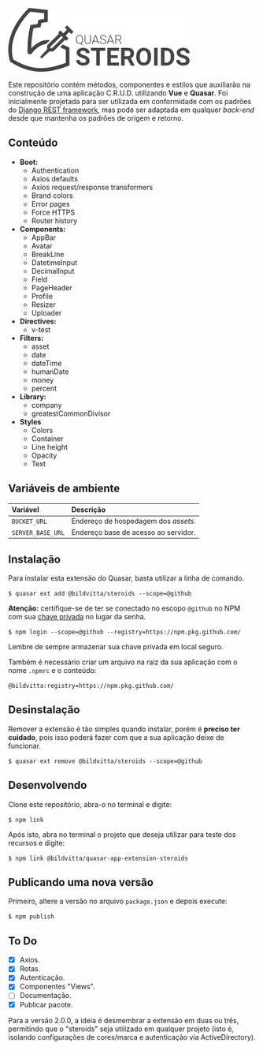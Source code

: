 ![Quasar Steroids](https://github.com/bildvitta/quasar-app-extension-steroids/raw/master/docs/steroids.png)

Este repositório contém métodos, componentes e estilos que auxiliarão na construção de uma aplicação C.R.U.D. utilizando **Vue** e **Quasar**. Foi inicialmente projetada para ser utilizada em conformidade com os padrões do [Django REST framework](https://www.django-rest-framework.org/), mas pode ser adaptada em qualquer _back-end_ desde que mantenha os padrões de origem e retorno.

## Conteúdo

- **Boot:**
  - Authentication
  - Axios defaults
  - Axios request/response transformers
  - Brand colors
  - Error pages
  - Force HTTPS
  - Router history
- **Components:**
  - AppBar
  - Avatar
  - BreakLine
  - DatetimeInput
  - DecimalInput
  - Field
  - PageHeader
  - Profile
  - Resizer
  - Uploader
- **Directives:**
  - v-test
- **Filters:**
  - asset
  - date
  - dateTime
  - humanDate
  - money
  - percent
- **Library:**
  - company
  - greatestCommonDivisor
- **Styles**
  - Colors
  - Container
  - Line height
  - Opacity
  - Text

## Variáveis de ambiente

| Variável | Descrição |
|:-|:-|
| `BUCKET_URL` | Endereço de hospedagem dos _assets_. |
| `SERVER_BASE_URL` | Endereço base de acesso ao servidor. |

## Instalação

Para instalar esta extensão do Quasar, basta utilizar a linha de comando.

```
$ quasar ext add @bildvitta/steroids --scope=@github
```

**Atenção:** certifique-se de ter se conectado no escopo `@github` no NPM com sua [chave privada](https://help.github.com/pt/github/managing-packages-with-github-packages/configuring-npm-for-use-with-github-packages) no lugar da senha.

```
$ npm login --scope=@github --registry=https://npm.pkg.github.com/
```

Lembre de sempre armazenar sua chave privada em local seguro.

Também é necessário criar um arquivo na raiz da sua aplicação com o nome `.npmrc` e o conteúdo:

```
@bildvitta:registry=https://npm.pkg.github.com/
```

## Desinstalação

Remover a extensão é tão simples quando instalar, porém é **preciso ter cuidado**, pois isso poderá fazer com que a sua aplicação deixe de funcionar.

```
$ quasar ext remove @bildvitta/steroids --scope=@github
```

## Desenvolvendo

Clone este repositório, abra-o no terminal e digite:

```
$ npm link
```

Após isto, abra no terminal o projeto que deseja utilizar para teste dos recursos e digite:

```
$ npm link @bildvitta/quasar-app-extension-steroids
```

## Publicando uma nova versão

Primeiro, altere a versão no arquivo `package.json` e depois execute:

```
$ npm publish
```

## To Do

- [x] Axios.
- [x] Rotas.
- [x] Autenticação.
- [x] Componentes "Views".
- [ ] Documentação.
- [x] Publicar pacote.

Para a versão 2.0.0, a ideia é desmembrar a extensão em duas ou três, permitindo que o "steroids" seja utilizado em qualquer projeto (isto é, isolando configurações de cores/marca e autenticação via ActiveDirectory).